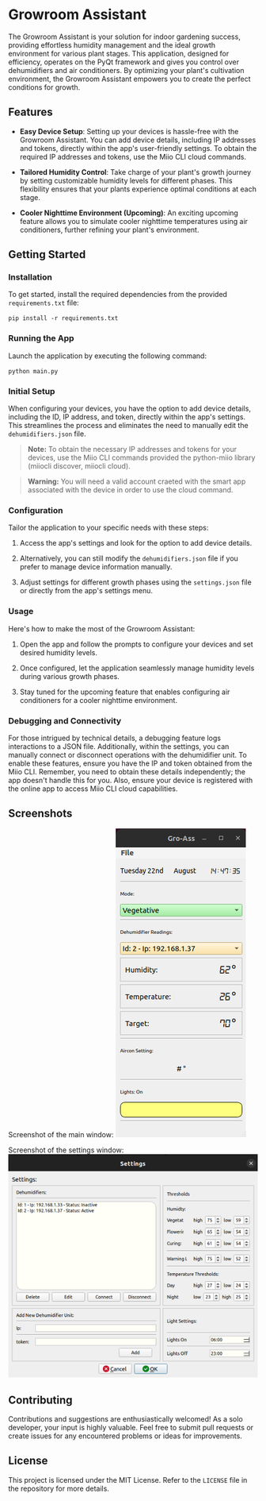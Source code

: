 # Growroom Assistant

The Growroom Assistant is your solution for indoor gardening success, providing effortless humidity management and the ideal growth environment for various plant stages. This application, designed for efficiency, operates on the PyQt framework and gives you control over dehumidifiers and air conditioners. By optimizing your plant's cultivation environment, the Growroom Assistant empowers you to create the perfect conditions for growth.

## Features

- **Easy Device Setup**: Setting up your devices is hassle-free with the Growroom Assistant. You can add device details, including IP addresses and tokens, directly within the app's user-friendly settings. To obtain the required IP addresses and tokens, use the Miio CLI cloud commands.

- **Tailored Humidity Control**: Take charge of your plant's growth journey by setting customizable humidity levels for different phases. This flexibility ensures that your plants experience optimal conditions at each stage.

- **Cooler Nighttime Environment (Upcoming)**: An exciting upcoming feature allows you to simulate cooler nighttime temperatures using air conditioners, further refining your plant's environment.

## Getting Started

### Installation

To get started, install the required dependencies from the provided `requirements.txt` file:

```shell
pip install -r requirements.txt
```

### Running the App

Launch the application by executing the following command:

```shell
python main.py
```

### Initial Setup

When configuring your devices, you have the option to add device details, including the ID, IP address, and token, directly within the app's settings. This streamlines the process and eliminates the need to manually edit the `dehumidifiers.json` file.

> **Note:** To obtain the necessary IP addresses and tokens for your devices, use the Miio CLI commands provided the python-miio library (miiocli discover, miiocli cloud).

> **Warning:** You will need a valid account craeted with the smart app associated with the device in order to use the cloud command.

### Configuration

Tailor the application to your specific needs with these steps:

1. Access the app's settings and look for the option to add device details.

2. Alternatively, you can still modify the `dehumidifiers.json` file if you prefer to manage device information manually.

3. Adjust settings for different growth phases using the `settings.json` file or directly from the app's settings menu.

### Usage

Here's how to make the most of the Growroom Assistant:

1. Open the app and follow the prompts to configure your devices and set desired humidity levels.

2. Once configured, let the application seamlessly manage humidity levels during various growth phases.

3. Stay tuned for the upcoming feature that enables configuring air conditioners for a cooler nighttime environment.

### Debugging and Connectivity

For those intrigued by technical details, a debugging feature logs interactions to a JSON file. Additionally, within the settings, you can manually connect or disconnect operations with the dehumidifier unit. To enable these features, ensure you have the IP and token obtained from the Miio CLI. Remember, you need to obtain these details independently; the app doesn't handle this for you. Also, ensure your device is registered with the online app to access Miio CLI cloud capabilities.
## Screenshots

Screenshot of the main window:
![Screenshot 1](/menu.png)

Screenshot of the settings window:
![Screenshot 2](/settings.png)

## Contributing

Contributions and suggestions are enthusiastically welcomed! As a solo developer, your input is highly valuable. Feel free to submit pull requests or create issues for any encountered problems or ideas for improvements.

## License

This project is licensed under the MIT License. Refer to the `LICENSE` file in the repository for more details.